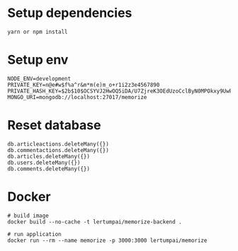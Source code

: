 # Setup dependencies
```
yarn or npm install
```

# Setup env
```
NODE_ENV=development
PRIVATE_KEY=n@e#w$f%a^r&m*m(e)m_o+r1i2z3e4567890
PRIVATE_HASH_KEY=$2b$10$OCSYVJ2HwOQ5iDA/U7ZjreK3OEdUzoCclByN0MPOkxy9UwPrJSW8m
MONGO_URI=mongodb://localhost:27017/memorize
```

# Reset database
```
db.articleactions.deleteMany({})
db.commentactions.deleteMany({})
db.articles.deleteMany({})
db.users.deleteMany({})
db.comments.deleteMany({})
```

# Docker
```
# build image
docker build --no-cache -t lertumpai/memorize-backend .

# run application
docker run --rm --name memorize -p 3000:3000 lertumpai/memorize
```
